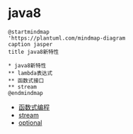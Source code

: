 # java8

```plantuml
@startmindmap
'https://plantuml.com/mindmap-diagram
caption jasper
title java8新特性

* java8新特性
** lambda表达式
** 函数式接口
** stream
@endmindmap
```

- [函数式编程](functionInterface)
- [stream](stream)
- [optional](optional.md)